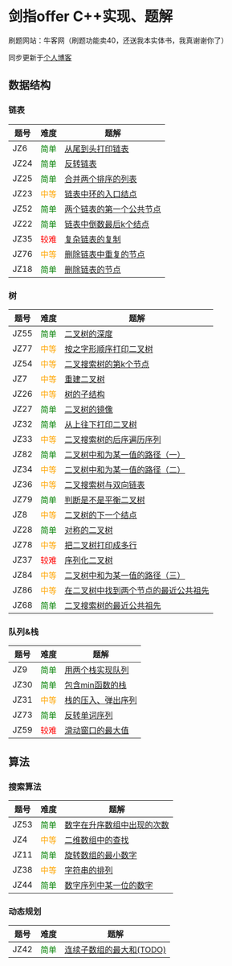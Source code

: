 # 剑指offer C++实现、题解

刷题网站：牛客网（刷题功能卖40，还送我本实体书，我真谢谢你了）

同步更新于[个人博客](https://baixiao.club/2025/08/24/JZ-offer/)

## 数据结构

### 链表


| 题号 | 难度                                    | 题解                                                         |
| ---- | --------------------------------------- | ------------------------------------------------------------ |
| JZ6  | <span style="color:green;">简单</span>  | [从尾到头打印链表](https://baixiao.club/2025/08/16/JZ6_从尾到头打印链表/) |
| JZ24 | <span style="color:green;">简单</span>  | [反转链表](https://baixiao.club/2025/08/16/JZ24_反转链表/) |
| JZ25 | <span style="color:green;">简单</span>  | [合并两个排序的列表](https://baixiao.club/2025/08/16/JZ25_合并两个排序的列表/) |
| JZ23 | <span style="color:orange;">中等</span> | [链表中环的入口结点](https://baixiao.club/2025/08/17/JZ23_链表中环的入口结点/) |
| JZ52 | <span style="color:green;">简单</span>  | [两个链表的第一个公共节点](https://baixiao.club/2025/08/17/JZ52_两个链表的第一个公共节点/) |
| JZ22 | <span style="color:green;">简单</span>  | [链表中倒数最后k个结点](https://baixiao.club/2025/08/16/JZ22_链表中倒数最后k个结点/) |
| JZ35 | <span style="color:red;">较难</span>    | [复杂链表的复制](https://baixiao.club/2025/08/16/复杂链表的复制/) |
| JZ76 | <span style="color:orange;">中等</span> | [删除链表中重复的节点](https://baixiao.club/2025/08/16/JZ76_删除链表中重复的节点/) |
| JZ18 | <span style="color:green;">简单</span>  | [删除链表的节点](https://baixiao.club/2025/08/16/JZ18_删除链表的节点/) |

### 树

| 题号 | 难度                                    | 题解                                                         |
| ---- | --------------------------------------- | ------------------------------------------------------------ |
| JZ55 | <span style="color:green;">简单</span>  | [二叉树的深度](https://baixiao.club/2025/08/16/JZ55_二叉树的深度/) |
| JZ77 | <span style="color:orange;">中等</span> | [按之字形顺序打印二叉树](https://baixiao.club/2025/08/16/JZ77_按之字形顺序打印二叉树/) |
| JZ54 | <span style="color:orange;">中等</span> | [二叉搜索树的第k个节点](https://baixiao.club/2025/08/16/JZ54_二叉搜索树的第k个节点/) |
| JZ7  | <span style="color:orange;">中等</span> | [重建二叉树](https://baixiao.club/2025/08/16/JZ7_重建二叉树/) |
| JZ26 | <span style="color:orange;">中等</span> | [树的子结构](https://baixiao.club/2025/08/16/JZ26_树的子结构/) |
| JZ27 | <span style="color:green;">简单</span>  | [二叉树的镜像](https://baixiao.club/2025/08/16/JZ27_二叉树的镜像/) |
| JZ32 | <span style="color:green;">简单</span>  | [从上往下打印二叉树](https://baixiao.club/2025/08/16/JZ32_从上往下打印二叉树/) |
| JZ33 | <span style="color:orange;">中等</span>  | [二叉搜索树的后序遍历序列](https://baixiao.club/2025/08/16/JZ33_二叉搜索树的后序遍历序列/) |
| JZ82 | <span style="color:green;">简单</span>  | [二叉树中和为某一值的路径（一）](https://baixiao.club/2025/08/16/JZ82_二叉树中和为某一值的路径（一）/) |
| JZ34 | <span style="color:orange;">中等</span> | [二叉树中和为某一值的路径（二）](https://baixiao.club/2025/08/16/JZ34_二叉树中和为某一值的路径（二）/) |
| JZ36 | <span style="color:orange;">中等</span> | [二叉搜索树与双向链表](https://baixiao.club/2025/08/16/JZ36_二叉搜索树与双向链表/) |
| JZ79 | <span style="color:green;">简单</span>  | [判断是不是平衡二叉树](https://baixiao.club/2025/08/16/JZ79_判断是不是平衡二叉树/) |
| JZ8  | <span style="color:orange;">中等</span>         | [二叉树的下一个结点](https://baixiao.club/2025/08/16/JZ8_二叉树的下一个结点/) |
| JZ28 | <span style="color:green;">简单</span>  | [对称的二叉树](https://baixiao.club/2025/08/16/JZ28_对称的二叉树/) |
| JZ78 | <span style="color:orange;">中等</span>         | [把二叉树打印成多行](https://baixiao.club/2025/08/16/JZ78_把二叉树打印成多行/) |
| JZ37 | <span style="color:red;">较难</span>            | [序列化二叉树](https://baixiao.club/2025/08/16/JZ37_序列化二叉树/) |
| JZ84 | <span style="color:orange;">中等</span>         | [二叉树中和为某一值的路径（三）](https://baixiao.club/2025/08/16/JZ84_二叉树中和为某一值的路径（三）/) |
| JZ86 |  <span style="color:orange;">中等</span>| [在二叉树中找到两个节点的最近公共祖先](https://baixiao.club/2025/08/28/JZ86_在二叉树中找到两个节点的最近公共祖先/) |
| JZ68 | <span style="color:green;">简单</span> | [二叉搜索树的最近公共祖先](https://baixiao.club/2025/08/28/JZ68_二叉搜索树的最近公共祖先/) |

### 队列&栈

| 题号 | 难度                                   | 题解                                                         |
| ---- | -------------------------------------- | ------------------------------------------------------------ |
| JZ9  | <span style="color:green;">简单</span> | [用两个栈实现队列](https://baixiao.club/2025/08/28/JZ9_用两个栈实现队列/) |
| JZ30 | <span style="color:Green">简单</span>  | [包含min函数的栈](https://baixiao.club/2025/08/28/JZ30_包含min函数的栈/) |
| JZ31 | <span style="color:orange">中等</span> | [栈的压入、弹出序列](https://baixiao.club/2025/08/28/JZ31_栈的压入、弹出序列/) |
| JZ73 | <span style="color:Green">简单</span>  | [反转单词序列](https://baixiao.club/2025/08/29/JZ73_反转单词序列/)    |
| JZ59 | <span style="color:red">较难</span>    | [滑动窗口的最大值](https://baixiao.club/2025/08/29/JZ59_滑动窗口的最大值/) |

## 算法

### 搜索算法

| 题号 | 难度                                   | 题解                                                         |
| ---- | -------------------------------------- | ------------------------------------------------------------ |
| JZ53 | <span style="color:green">简单</span>  | [数字在升序数组中出现的次数](https://baixiao.club/2025/08/29/JZ53_数字在升序数组中出现的次数/) |
| JZ4  | <span style="color:orange">中等</span> | [二维数组中的查找](https://baixiao.club/2025/08/29/JZ4_二维数组中的查找/) |
| JZ11 | <span style="color:green">简单</span>  | [旋转数组的最小数字](https://baixiao.club/2025/08/29/JZ11_旋转数组的最小数字/) |
| JZ38 | <span style="color:orange">中等</span> | [字符串的排列](https://baixiao.club/2025/08/29/JZ38_字符串的排列/)    |
| JZ44 | <span style="color:green">简单</span>  | [数字序列中某一位的数字](https://baixiao.club/2025/08/29/JZ44_数字序列中某一位的数字/) |

### 动态规划

| 题号 | 难度                                  | 题解                                                         |
| ---- | ------------------------------------- | ------------------------------------------------------------ |
| JZ42 | <span style="color:green">简单</span> | [连续子数组的最大和(TODO)](https://baixiao.club/2025/08/29/JZ42_连续子数组的最大和/) |